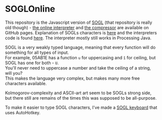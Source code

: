 # SOGLOnline

This repository is the Javascript version of [SOGL](https://github.com/dzaima/SOGL) (that repository is really old though) - [the online interpreter](https://dzaima.github.io/SOGLOnline/) and [the compressor](https://dzaima.github.io/SOGLOnline/compression/index.html) are available on GitHub pages. Explanation of SOGLs characters is [here](https://github.com/dzaima/SOGLOnline/blob/master/compiler/interpreter/data/charDefs.txt) and the interpreters code is found [here](https://github.com/dzaima/SOGLOnline/tree/master/compiler/interpreter). The interpreter mostly still works in Processing Java.

SOGL is a very weakly typed language, meaning that every function will do something for all types of input.  
For example, 05AB1E has a function `u` for uppercasing and `î` for ceiling, but SOGL has one for both - `U`.  
You'll never need to uppercase a number and take the ceiling of a string, will you?  
This makes the language very complex, but makes many more free characters available.

Kolmogorov-complexity and ASCII-art art seem to be SOGLs strong side, but there still are remains of the times this was supposed to be all-purpose.

To make it easier to type SOGL characters, I've made a [SOGL keyboard](https://github.com/dzaima/keyboard) that uses AutoHotkey.